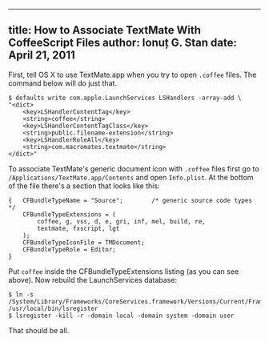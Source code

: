 --------------------------------------------------------------------------------
title: How to Associate TextMate With CoffeeScript Files
author: Ionuț G. Stan
date: April 21, 2011
--------------------------------------------------------------------------------


First, tell OS X to use TextMate.app when you try to open `.coffee` files. The
command below will do just that.

~~~ {.bash}
$ defaults write com.apple.LaunchServices LSHandlers -array-add \
"<dict>
    <key>LSHandlerContentTag</key>
    <string>coffee</string>
    <key>LSHandlerContentTagClass</key>
    <string>public.filename-extension</string>
    <key>LSHandlerRoleAll</key>
    <string>com.macromates.textmate</string>
</dict>"
~~~

To associate TextMate's generic document icon with `.coffee` files first go to
`/Applications/TextMate.app/Contents` and open `Info.plist`. At the bottom of
the file there's a section that looks like this:

~~~
{   CFBundleTypeName = "Source";        /* generic source code types */
    CFBundleTypeExtensions = (
        coffee, g, vss, d, e, gri, inf, mel, build, re,
        textmate, fxscript, lgt
    );
    CFBundleTypeIconFile = TMDocument;
    CFBundleTypeRole = Editor;
}
~~~

Put `coffee` inside the CFBundleTypeExtensions listing (as you can see above).
Now rebuild the LaunchServices database:

~~~ {.bash}
$ ln -s /System/Library/Frameworks/CoreServices.framework/Versions/Current/Frameworks/LaunchServices.framework/Versions/A/Support/lsregister /usr/local/bin/lsregister
$ lsregister -kill -r -domain local -domain system -domain user
~~~

That should be all.
